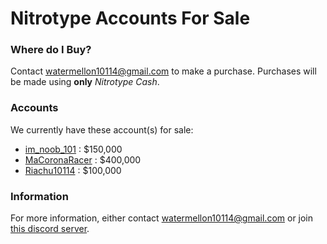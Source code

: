 # Nitrotype Accounts For Sale

### Where do I Buy?
Contact watermellon10114@gmail.com to make a purchase. Purchases will be made using **only** *Nitrotype Cash*.

### Accounts
We currently have these account(s) for sale:
* <a href="https://www.nitrotype.com/racer/im_noob_101" target="_blank">im_noob_101</a> : $150,000
* <a href="https://wwwnitrotypecomracerd64cb193c8dfec2fd1bd968a9074454d" target="_blank">MaCoronaRacer</a> : $400,000
* <a href="https://www.nitrotype.com/racer/0a50828357fc1035dece1c7b51792aa9" target="_blank">Riachu10114</a> : $100,000

### Information
For more information, either contact watermellon10114@gmail.com or join [this discord server](https://discord.gg/yAsAWqUBER).